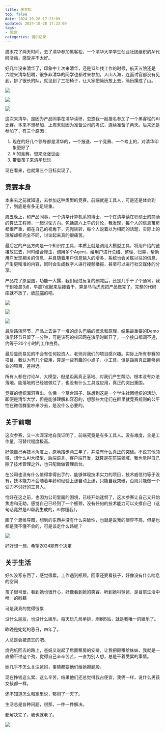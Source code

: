```yaml
---
title: 黑客松
top: false
date: 2024-10-28 17:23:09
updated: 2024-10-28 17:23:09
tags:
- 感想
categories: 偶尔记录
---
```


周末花了两天时间，去了清华参加黑客松，一个清华大学学生创业社团组织的AI代码活动，感受并不太好。

<!-- more -->

好几年没来清华了，印象中上次来清华，还是13年找工作的时候，航天五院还是六院来清华招聘，很多非清华的同学也都过来参加，人山人海，连面试官都没有见到，排了很长的队，就见到了三把椅子，让大家把简历放上去，简历摞成了山。

![](/images/20241028-5.jpg)

![](/images/20241028-6.jpg)

![](/images/20241028-8.jpg)


这次来清华，是因为产品同事在清华读研，忽悠我一起报名参加了一个黑客松的AI比赛。本来不想参加，上周末就因为准备公司的考试，连续准备了两天。后来还是参加了，有三个原因：

1. 现在的好几个领导都是清华的，一个报送、一个竞赛、一个考上的，对清华印象更好了
2. AI的竞赛，想来涨涨世面
3. 带着孩子来清华玩玩

现在看来，也就第三个目标实现了。

## 竞赛本身

本来去之前就知道，去参加这种类型的竞赛，前端就是工具人，可是还是体会到了，到底是有多无足轻重。

周五晚上，和产品同事，一个清华计算机系的博士、一个在清华读在职硕士的商汤的算法工程师，一起讨论方向。包括周六上午的讨论，我发现，每个人的信息茧房都很严重，都在自己的视角下，兜兜转转，每个人说着以为相同的话题，实际上的理解却都完全不同，讨论起来真的很痛苦。

最后定的产品方向是一个知识库工具，本质上就是调用大模型工具，将用户给的链接放进去，同时结合爬虫，调用多个Agent，给用户进行总结、整理、归类，帮助用户发现相关的信息，并且随着用户信息输入的增多，系统也会关联以往的信息，产生更精准的内容，同时会生成数字人进行视频播报，甚至可以进行社交媒体的分享。

产品花了原型图，功能一大摞，我们经过反复的删减后，还是几乎干了个通宵，我干到凌晨3点，早晨7点起来后接着干，算是马马虎虎把产品做完了。完整的代码库就不放了，放[前端](https://github.com/duola8789/ai)的吧。

![](/images/20241028-1.png)

![](/images/20241028-2.png)

![](/images/20241028-3.png)

最后路演环节，产品上去讲了一堆的虚头巴脑的概念和原理，结果最重要的Demo演示环节只留了一分钟，可是该死的校园网在演示时断开了，一个接口都调不通，约等于20个小时的工作白费。

最后显而易见的不会有任何投资人、老师对我们的项目感兴趣。实际上所有参赛的项目，我认为有几个应用，算是一些有趣的小点子、小工具，但是距离真正能够创业的项目，差得远。

所有人都在讨论AI、大模型，但是距离真正落地、对我们产生帮助，根本没有办法落地。能落地的已经被做烂了，也没有什么工具或应用，真正的突出重围。

竞赛的组织漏洞百出、仿佛一个草台班子，联想到这是一个学生社团组织的活动，即便是清华大学，但是能够理解和容忍的，想那些大佬们在群里就竞赛规则的公平性在微信群里吵来吵去，是没什么必要的。

## 关于前端

这次参赛，又一次深深地自我证明了，前端究竟是有多工具人。没有难度，全是工作量，可替代程度极高。

好像自己再技术角度上，原地踏步两三年了，并没有什么真正的突破。不说其他领域，想什么AI大模型、后端语言、客户端开发，就算是在前端领域，我也觉得自己除了技术管理之外，也只配做做管理后台。

在公司也没有什么值得拿得出手的、能够体现技术实力的项目，技术威信约等于没有，技术能力不会随着年龄和经验上涨自动上涨，只能自我突破，否则只能做一个受力不讨好的工具人。

恰好在这之前，也因为公司里面的困境，已经开始迷惘了，这次参赛让自己又开始焦虑和无助，感觉自己已经到了一个瓶颈，没有任何的技术能力可以支撑自己（这句话竟然是AI帮我生成的，AI你懂我）。

画了个思维导图，想到的东西并没有什么突破性，也就是说我的眼界不高，但是也都是我不懂不会的，可是该走什么路呢？

![](/images/20241028-4.png)


好好想一想，希望2024能有个决定

## 关于生活

好久没写东西了，感觉很累，工作遇到瓶颈，回家还要看孩子，好像没有什么喘息的空间

孩子很可爱，看到她也很开心，好像看到她的笑容、听到她叫爸爸，是目前生活中唯一的慰藉

可是我真的觉得很累

没什么朋友，也没什么娱乐，每天玩几局单排，刷刷B站，就是我唯一的娱乐了。

昨晚是姥姥的忌日，四年了。

人总是会被遗忘的吧。

烧完纸回去的路上，爸妈又说起了后面租房的安排，让我把房租给妹妹，我就是一直拗不过这个劲，觉得自己辛辛苦苦，一直为别人想，总是干着受累的事情。

她几乎不怎么关注爸妈，事情都要他们给她擦屁股。

现在挣钱这么累、这么辛苦，结果他们还总觉得我占便宜，我俩一样，说什么男孩女孩都一样。

还不知道怎么和家里说，郁闷了一天了。

生活总是各种问题，很那，一件一件解决。

都解决完了，我也就老了。

![](/images/20241028-7.jpg)
